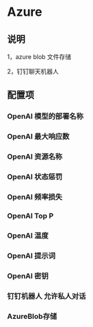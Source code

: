 # Azure

## 说明

1，azure blob 文件存储

2，钉钉聊天机器人

## 配置项

### OpenAI 模型的部署名称 
### OpenAI 最大响应数 
### OpenAI 资源名称 
### OpenAI 状态惩罚 
### OpenAI 频率损失 
### OpenAI Top P 
### OpenAI 温度 
### OpenAI 提示词 
### OpenAI 密钥
### 钉钉机器人 允许私人对话
### AzureBlob存储 